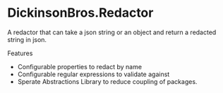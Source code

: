 # DickinsonBros.Redactor

A redactor that can take a json string or an object and return a redacted string in json.

Features
* Configurable properties to redact by name
* Configurable regular expressions to validate against 
* Sperate Abstractions Library to reduce coupling of packages.
